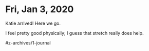 # Fri, Jan 3, 2020
Katie arrived! Here we go. 

I feel pretty good physically; I guess that stretch really does help. 


#z-archives/1-journal